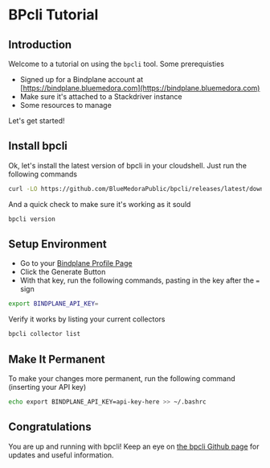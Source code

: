 # BPcli Tutorial

## Introduction

Welcome to a tutorial on using the `bpcli` tool.  Some prerequisties

* Signed up for a Bindplane account at [https://bindplane.bluemedora.com](https://bindplane.bluemedora.com)
* Make sure it's attached to a Stackdriver instance
* Some resources to manage

Let's get started!

## Install bpcli

Ok, let's install the latest version of bpcli in your cloudshell.  Just run the following commands

```bash
curl -LO https://github.com/BlueMedoraPublic/bpcli/releases/latest/download/bpcli_linux_amd64.zip && unzip bpcli_linux_amd64.zip && sudo cp bpcli /usr/local/bin/ && sudo chmod +x /usr/local/bin/bpcli
```

And a quick check to make sure it's working as it sould

```bash
bpcli version
```

## Setup Environment

* Go to your [Bindplane Profile Page](https://bindplane.bluemedora.com/profile) 
* Click the Generate Button
* With that key, run the following commands, pasting in the key after the `=` sign

```bash
export BINDPLANE_API_KEY=
```

Verify it works by listing your current collectors

```bash
bpcli collector list
```

## Make It Permanent

To make your changes more permanent, run the following command (inserting your API key)

```bash
echo export BINDPLANE_API_KEY=api-key-here >> ~/.bashrc
```

## Congratulations

You are up and running with bpcli!  Keep an eye on [the bpcli Github page](https://github.com/BlueMedoraPublic/bpcli) for updates and useful information.
